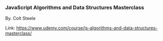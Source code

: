 ### JavaScript Algorithms and Data Structures Masterclass

By. Colt Steele

Link: https://www.udemy.com/course/js-algorithms-and-data-structures-masterclass/
